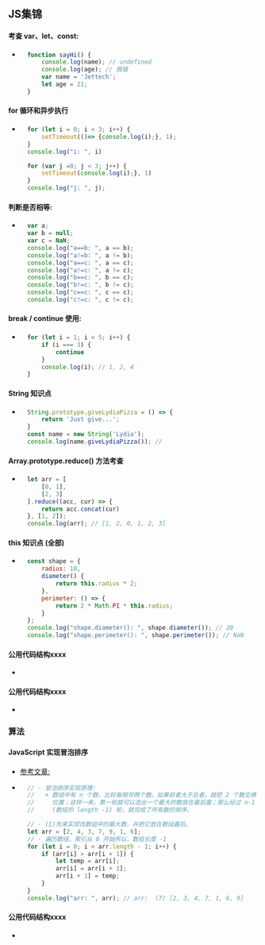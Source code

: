 ## JS集锦

#### 考查 var、let、const:
- ```javascript
    function sayHi() {
        console.log(name); // undefined
        console.log(age); // 报错
        var name = 'Jettech';
        let age = 21;
    }
  ```

#### for 循环和异步执行
- ```javascript
    for (let i = 0; i < 3; i++) {
        setTimeout(()=> {console.log(i);}, 1);
    }
    console.log("i: ", i)

    for (var j =0; j < 3; j++) {
        setTimeout(console.log(i);}, 1)
    }   
    console.log("j: ", j);
  ```

#### 判断是否相等:
- ```javascript
    var a;
    var b = null;
    var c = NaN;
    console.log("a==b: ", a == b);
    console.log("a!=b: ", a != b);
    console.log("a==c: ", a == c);
    console.log("a!=c: ", a != c);
    console.log("b==c: ", b == c);
    console.log("b!=c: ", b != c);
    console.log("c==c: ", c == c);
    console.log("c!=c: ", c != c);
  ```

#### break / continue 使用:
- ```javascript
    for (let i = 1; i < 5; i++) {
        if (i === 3) {
            continue
        }
        console.log(i); // 1, 2, 4
    }
  ```     

#### String 知识点
- ```javascript
    String.prototype.giveLydiaPizza = () => {
        return 'Just give...';
    }
    const name = new String('Lydia');
    console.log(name.giveLydiaPizza()); //
  ```     

#### Array.prototype.reduce() 方法考查
+ ```javascript
    let arr = [
        [0, 1],
        [2, 3]
    ].reduce((acc, cur) => {
        return acc.concat(cur)
    }, [1, 2]);
    console.log(arr); // [1, 2, 0, 1, 2, 3]
  ```    

#### this 知识点 (全部)
+ ```javascript
    const shape = {
        radius: 10,
        diameter() {
            return this.radius * 2;
        },
        perimeter: () => {
            return 2 * Math.PI * this.radius;
        }
    };
    console.log("shape.diameter(): ", shape.diameter()); // 20
    console.log("shape.perimeter(): ", shape.perimeter()); // NaN
  ```


#### 公用代码结构xxxx
- ```javascript

  ```


#### 公用代码结构xxxx
- ```javascript

  ```







### 算法

#### JavaScript 实现冒泡排序
-  [参考文章:](https://segmentfault.com/a/1190000014175918)
- ```javascript
    // - 冒泡排序实现原理: 
    //   + 数组中有 n 个数，比较每相邻两个数，如果前者大于后者，就把 2 个数交换
    //     位置；这样一来，第一轮就可以选出一个最大的数放在最后面；那么经过 n-1
    //     (数组的 length -1) 轮，就完成了所有数的排序。

    // - (1)先来实现找数组中的最大数，并把它放在数组最后。
    let arr = [2, 4, 3, 7, 9, 1, 6];
    // - 遍历数组，索引从 0 开始所以，数组长度 -1 
    for (let i = 0; i < arr.length - 1; i++) {
        if (arr[i] > arr[i + 1]) {
            let temp = arr[i];
            arr[i] = arr[i + 1];
            arr[i + 1] = temp;
        }
    }
    console.log("arr: ", arr); // arr:  (7) [2, 3, 4, 7, 1, 6, 9]
  ```


#### 公用代码结构xxxx
- ```javascript

  ```



